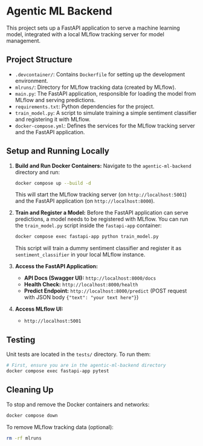 # Agentic ML Backend

This project sets up a FastAPI application to serve a machine learning model, integrated with a local MLflow tracking server for model management.

## Project Structure

- `.devcontainer/`: Contains `Dockerfile` for setting up the development environment.
- `mlruns/`: Directory for MLflow tracking data (created by MLflow).
- `main.py`: The FastAPI application, responsible for loading the model from MLflow and serving predictions.
- `requirements.txt`: Python dependencies for the project.
- `train_model.py`: A script to simulate training a simple sentiment classifier and registering it with MLflow.
- `docker-compose.yml`: Defines the services for the MLflow tracking server and the FastAPI application.

## Setup and Running Locally

1.  **Build and Run Docker Containers:**
    Navigate to the `agentic-ml-backend` directory and run:
    ```bash
    docker compose up --build -d
    ```
    This will start the MLflow tracking server (on `http://localhost:5001`) and the FastAPI application (on `http://localhost:8000`).

2.  **Train and Register a Model:**
    Before the FastAPI application can serve predictions, a model needs to be registered with MLflow. You can run the `train_model.py` script inside the `fastapi-app` container:
    ```bash
    docker compose exec fastapi-app python train_model.py
    ```
    This script will train a dummy sentiment classifier and register it as `sentiment_classifier` in your local MLflow instance.

3.  **Access the FastAPI Application:**
    -   **API Docs (Swagger UI):** `http://localhost:8000/docs`
    -   **Health Check:** `http://localhost:8000/health`
    -   **Predict Endpoint:** `http://localhost:8000/predict` (POST request with JSON body `{"text": "your text here"}`)

4.  **Access MLflow UI:**
    -   `http://localhost:5001`

## Testing

Unit tests are located in the `tests/` directory. To run them:

```bash
# First, ensure you are in the agentic-ml-backend directory
docker compose exec fastapi-app pytest
```

## Cleaning Up

To stop and remove the Docker containers and networks:

```bash
docker compose down
```

To remove MLflow tracking data (optional):

```bash
rm -rf mlruns
